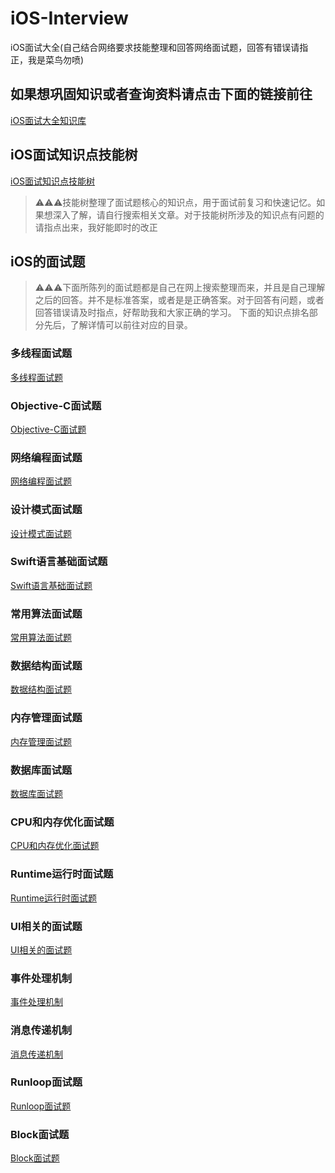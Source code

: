 # iOS-Interview
iOS面试大全(自己结合网络要求技能整理和回答网络面试题，回答有错误请指正，我是菜鸟勿喷)

## 如果想巩固知识或者查询资料请点击下面的链接前往
[iOS面试大全知识库](iOS面试大全知识库/README.md)

## iOS面试知识点技能树
[iOS面试知识点技能树](https://www.processon.com/view/link/5e69f598e4b07fc7a6845da5)

> ⚠️⚠️⚠️技能树整理了面试题核心的知识点，用于面试前复习和快速记忆。如果想深入了解，请自行搜索相关文章。对于技能树所涉及的知识点有问题的请指点出来，我好能即时的改正

## iOS的面试题

> ⚠️⚠️⚠️下面所陈列的面试题都是自己在网上搜索整理而来，并且是自己理解之后的回答。并不是标准答案，或者是是正确答案。对于回答有问题，或者回答错误请及时指点，好帮助我和大家正确的学习。
下面的知识点排名部分先后，了解详情可以前往对应的目录。

### 多线程面试题
[多线程面试题](多线程面试题.md)

### Objective-C面试题
[Objective-C面试题](Objective-C面试题.md)

### 网络编程面试题
[网络编程面试题](网络编程.md)

### 设计模式面试题
[设计模式面试题](设计模式面试题.md)

### Swift语言基础面试题
[Swift语言基础面试题](Swift语言基础面试题.md)

### 常用算法面试题
[常用算法面试题](常用算法面试题.md)

### 数据结构面试题
[数据结构面试题](数据结构面试题.md)

### 内存管理面试题
[内存管理面试题](内存管理面试题.md)

### 数据库面试题
[数据库面试题](数据库面试题.md)

### CPU和内存优化面试题
[CPU和内存优化面试题](CPU和内存优化面试题.md)

### Runtime运行时面试题
[Runtime运行时面试题](Runtime运行时面试题.md)

### UI相关的面试题
[UI相关的面试题](UI相关的面试题.md)

### 事件处理机制
[事件处理机制](事件处理机制.md)

### 消息传递机制
[消息传递机制](消息传递机制.md)

### Runloop面试题
[Runloop面试题](Runloop面试题.md)

### Block面试题
[Block面试题](Block面试题.md)
